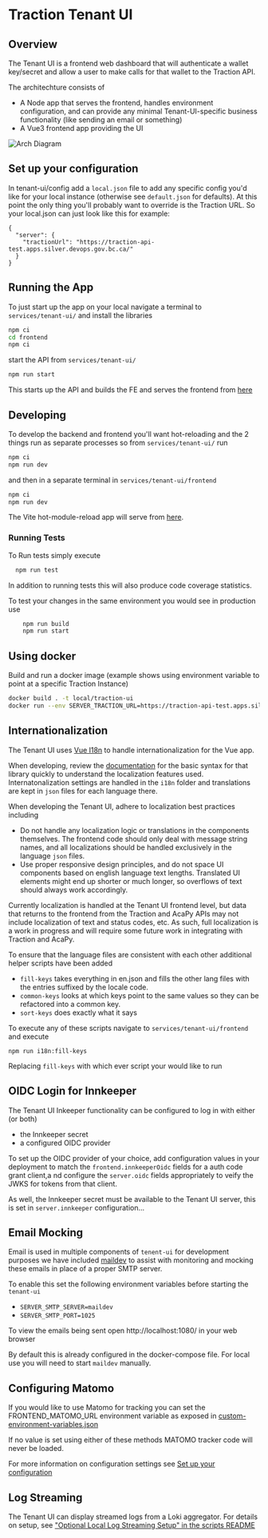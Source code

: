 # Traction Tenant UI

## Overview

The Tenant UI is a frontend web dashboard that will authenticate a wallet key/secret and allow a user to make calls for that wallet to the Traction API.

The architechture consists of

- A Node app that serves the frontend, handles environment configuration, and can provide any minimal Tenant-UI-specific business functionality (like sending an email or something)
- A Vue3 frontend app providing the UI

![Arch Diagram](/docs/assets/tenant-ui-flow-chart-svg.svg)

## Set up your configuration

In tenant-ui/config add a `local.json` file to add any specific config you'd like for your local instance (otherwise see `default.json` for defaults). At this point the only thing you'll probably want to override is the Traction URL. So your local.json can just look like this for example:

```
{
  "server": {
    "tractionUrl": "https://traction-api-test.apps.silver.devops.gov.bc.ca/"
  }
}
```

## Running the App

To just start up the app on your local navigate a terminal to `services/tenant-ui/` and install the libraries

```bash
npm ci
cd frontend
npm ci
```

start the API from `services/tenant-ui/`

```bash
npm run start
```

This starts up the API and builds the FE and serves the frontend from [here](localhost:8080)

## Developing

To develop the backend and frontend you'll want hot-reloading and the 2 things run as separate processes so from `services/tenant-ui/` run

```bash
npm ci
npm run dev
```

and then in a separate terminal in `services/tenant-ui/frontend`

```bash
npm ci
npm run dev
```

The Vite hot-module-reload app will serve from [here](http://127.0.0.1:5173/).

### Running Tests

To Run tests simply execute

```bash
  npm run test
```

In addition to running tests this will also produce code coverage statistics.

To test your changes in the same environment you would see in production use

```bash
    npm run build
    npm run start
```

## Using docker

Build and run a docker image (example shows using environment variable to point at a specific Traction Instance)

```bash
docker build . -t local/traction-ui
docker run --env SERVER_TRACTION_URL=https://traction-api-test.apps.silver.devops.gov.bc.ca/ FRONTEND_TENANT_PROXY_URL=https://traction-tenant-proxy-test.apps.silver.devops.gov.bc.ca/ -p 8080:8080 -d local/traction-ui
```

## Internationalization

The Tenant UI uses [Vue I18n](https://vue-i18n.intlify.dev/) to handle internationalization for the Vue app.

When developing, review the [documentation](https://vue-i18n.intlify.dev/guide/essentials/syntax.html) for the basic syntax for that library quickly to understand the localization features used. Internatonalization settings are handled in the `i18n` folder and translations are kept in `json` files for each language there.

When developing the Tenant UI, adhere to localization best practices including

- Do not handle any localization logic or translations in the components themselves. The frontend code should only deal with message string names, and all localizations should be handled exclusively in the language `json` files.
- Use proper responsive design principles, and do not space UI components based on english language text lengths. Translated UI elements might end up shorter or much longer, so overflows of text should always work accordingly.

Currently localization is handled at the Tenant UI frontend level, but data that returns to the frontend from the Traction and AcaPy APIs may not include localization of text and status codes, etc. As such, full localization is a work in progress and will require some future work in integrating with Traction and AcaPy.


To ensure that the language files are consistent with each other additional helper scripts have been added

- `fill-keys` takes everything in en.json and fills the other lang files with the entries suffixed by the locale code.
- `common-keys` looks at which keys point to the same values so they can be refactored into a common key.
- `sort-keys` does exactly what it says

To execute any of these scripts navigate to `services/tenant-ui/frontend` and execute

```
npm run i18n:fill-keys
```

Replacing `fill-keys` with which ever script your would like to run

## OIDC Login for Innkeeper

The Tenant UI Inkeeper functionality can be configured to log in with either (or both)
- the Innkeeper secret
- a configured OIDC provider

To set up the OIDC provider of your choice, add configuration values in your deployment to match the `frontend.innkeeperOidc` fields for a auth code grant client,a nd configure the `server.oidc` fields appropriately to veify the JWKS for tokens from that client. 

As well, the Innkeeper secret must be available to the Tenant UI server, this is set in `server.innkeeper` configuration...

## Email Mocking

Email is used in multiple components of `tenent-ui` for development
purposes we have included [maildev](https://maildev.github.io/maildev/) to assist with monitoring and
mocking these emails in place of a proper SMTP server.

To enable this set the following environment variables before starting the `tenant-ui`
- `SERVER_SMTP_SERVER=maildev`
- `SERVER_SMTP_PORT=1025`

To view the emails being sent open http://localhost:1080/ in your web browser

By default this is already configured in the docker-compose file. For
local use you will need to start `maildev` manually.

## Configuring Matomo

If you would like to use Matomo for tracking you can set the FRONTEND_MATOMO_URL environment variable as exposed in [custom-environment-variables.json](../config/custom-environment-variables.json)

If no value is set using either of these methods MATOMO tracker code will never be loaded.

For more information on configuration settings see
[Set up your configuration](https://github.com/bcgov/traction/tree/main/services/tenant-ui#set-up-your-configuration)

## Log Streaming

The Tenant UI can display streamed logs from a Loki aggregator. For details on setup, see ["Optional Local Log Streaming Setup" in the scripts README](../../scripts/README.md)